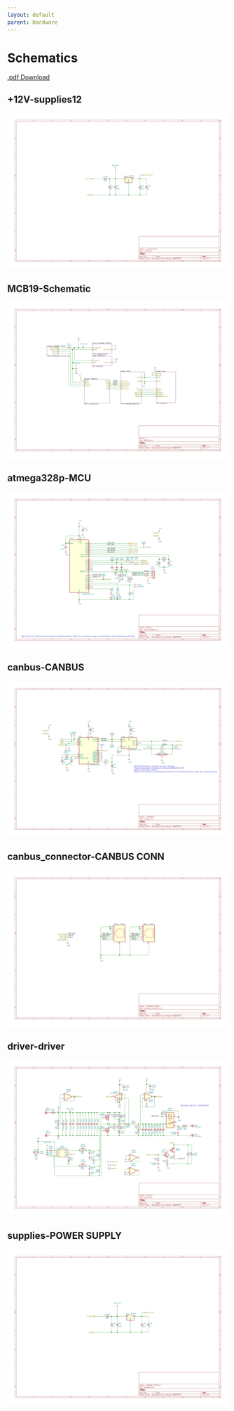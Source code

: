 ```yaml
---
layout: default
parent: Hardware
---
```


# Schematics

[.pdf Download](schematics/*-Schematic.pdf)
## +12V-supplies12
<a href="+12V-supplies12.svg"><img src="+12V-supplies12.svg"></a>

## MCB19-Schematic
<a href="MCB19-Schematic.svg"><img src="MCB19-Schematic.svg"></a>

## atmega328p-MCU
<a href="atmega328p-MCU.svg"><img src="atmega328p-MCU.svg"></a>

## canbus-CANBUS
<a href="canbus-CANBUS.svg"><img src="canbus-CANBUS.svg"></a>

## canbus_connector-CANBUS CONN
<a href="canbus_connector-CANBUS CONN.svg"><img src="canbus_connector-CANBUS CONN.svg"></a>

## driver-driver
<a href="driver-driver.svg"><img src="driver-driver.svg"></a>

## supplies-POWER SUPPLY
<a href="supplies-POWER SUPPLY.svg"><img src="supplies-POWER SUPPLY.svg"></a>

